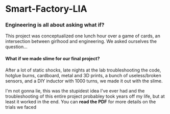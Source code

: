 # Smart-Factory-LIA
### Engineering is all about asking what if?
This project was conceptualized one lunch hour over a game of cards, an intersection between girlhood and engineering. We asked ourselves the question...
#### **What if we made slime for our final project?**

After a lot of static shocks, late nights at the lab troubleshooting the code, hotglue burns, cardboard, metal and 3D prints, a bunch of useless/broken sensors, and a DIY inductor with 1000 turns, we made it out with the slime. 

I'm not gonna lie, this was the stupidest idea I've ever had and the troubleshooting of this entire project probabley took years off my life, but at least it worked in the end.
You can **read the PDF** for more details on the trials we faced
